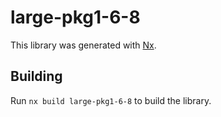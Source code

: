 # large-pkg1-6-8

This library was generated with [Nx](https://nx.dev).

## Building

Run `nx build large-pkg1-6-8` to build the library.

